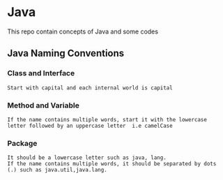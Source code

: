 # Java
This repo contain concepts of Java and some codes

## Java Naming Conventions

### Class and Interface
    Start with capital and each internal world is capital
### Method and Variable
    If the name contains multiple words, start it with the lowercase letter followed by an uppercase letter  i.e camelCase
### Package
    It should be a lowercase letter such as java, lang.
    If the name contains multiple words, it should be separated by dots (.) such as java.util,java.lang.

